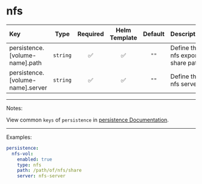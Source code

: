 # nfs

| Key                              |   Type   | Required | Helm Template | Default | Description                      |
| :------------------------------- | :------: | :------: | :-----------: | :-----: | :------------------------------- |
| persistence.[volume-name].path   | `string` |    ✅    |      ✅       |  `""`   | Define the nfs export share path |
| persistence.[volume-name].server | `string` |    ✅    |      ✅       |  `""`   | Define the nfs server            |

---

Notes:

View common `keys` of `persistence` in [persistence Documentation](index.md).

---

Examples:

```yaml
persistence:
  nfs-vol:
    enabled: true
    type: nfs
    path: /path/of/nfs/share
    server: nfs-server
```
